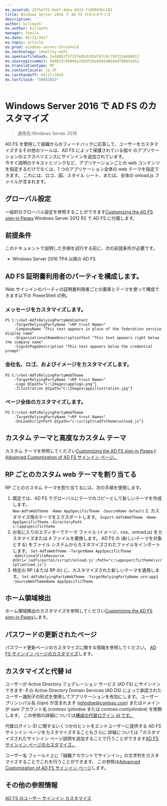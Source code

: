 ```yaml
---
ms.assetid: 25f5aff1-6abf-4dea-b531-f1d9943bc181
title: Windows Server 2016 で AD FS のカスタマイズ
description: ''
author: billmath
ms.author: billmath
manager: femila
ms.date: 05/31/2017
ms.topic: article
ms.prod: windows-server-threshold
ms.technology: identity-adfs
ms.openlocfilehash: 2e4d463f5f25fe85dc95d767c9c75b722e60b012
ms.sourcegitcommit: 0d0b32c8986ba7db9536e0b8648d4ddf9b03e452
ms.translationtype: MT
ms.contentlocale: ja-JP
ms.lasthandoff: 04/17/2019
ms.locfileid: "59852033"
---
```

# <a name="ad-fs-customization-in-windows-server-2016"></a>Windows Server 2016 で AD FS のカスタマイズ

>適用先:Windows Server 2016

AD FS を使用して組織からのフィードバックに応答して、ユーザーをカスタマイズするその他のツールは、AD FS によって保護されている個々 のアプリケーションのエクスペリエンスにサインインを追加されています。  
今すぐ説明のテキストとリンクなど、アプリケーションごとの web コンテンツを指定するだけでなくは、1 つのアプリケーション全体の web テーマを指定できます。  これには、ロゴ、図、スタイル シート、または、全体の onload.js ファイルが含まれます。  
  
## <a name="global-settings"></a>グローバル設定    
一般的なグローバル設定を参照することができます[Customizing the AD FS sign-in Pages](https://technet.microsoft.com/library/dn280950.aspx) Windows Server 2012 R2 で AD FS に付属します。  
  
## <a name="pre-requisites"></a>前提条件  
このドキュメントで説明した手順を試行する前に、次の前提条件が必要です。  
  
-   Windows Server 2016 TP4 以降の AD FS  
  
## <a name="configure-ad-fs-relying-parties"></a>AD FS 証明書利用者のパーティを構成します。  
Web サインインのパーティの証明書利用者ごとの要素とテーマを使って構成できます以下の PowerShell の例。  
  
### <a name="customize-messages"></a>メッセージをカスタマイズします。  
  
```  
PS C:\>Set-AdfsRelyingPartyWebContent  
    -TargetRelyingPartyName "<RP trust Name>"  
    -CompanyName "This text appears in place of the federation service display name"  
    -OrganizationalNameDescriptionText "This text appears right below the company name"  
    -SignInPageDescription "This text appears below the credential prompt"  
```  
  
### <a name="customize-company-name-logo-and-image"></a>会社名、ロゴ、およびイメージをカスタマイズします。  
  
```  
PS C:\>Set-AdfsRelyingPartyWebTheme  
    -TargetRelyingPartyName "<RP trust Name>"  
    -Logo @{path="C:\Images\applogo.png"}  
    -Illustration @{path="C:\Images\appillustration.jpg"}  
```  
  
### <a name="customize-entire-page"></a>ページ全体のカスタマイズします。  
  
```  
PS C:\>Set-AdfsRelyingPartyWebTheme  
    -TargetRelyingPartyName "<RP trust Name>"  
    -OnLoadScriptPath @{path="c:\scripts\adfstheme\onload.js"}  
```  
  
## <a name="custom-themes-and-advanced-custom-themes"></a>カスタム テーマと高度なカスタム テーマ  
  
カスタム テーマを参照してください[Customizing the AD FS sign-in Pages](https://technet.microsoft.com/library/dn280950.aspx)と[Advanced Customization of AD FS サインイン ページ。](https://technet.microsoft.com/library/dn636121.aspx)  
  
## <a name="assigning-custom-web-themes-per-rp"></a>RP ごとのカスタム web テーマを割り当てる  
  
RP ごとのカスタム テーマを割り当てるには、次の手順を使用します。  
  
1. 既定では、AD FS でグローバルにテーマのコピーとして新しいテーマを作成します。  
<code>New-AdfsWebTheme -Name AppSpecificTheme -SourceName default</code> 2.  カスタマイズ用のテーマをエクスポートします。 <code>Export-AdfsWebTheme -Name AppSpecificTheme -DirectoryPath c:\appspecifictheme</code>  
3. お気に入りのエディターでテーマ ファイル (イメージ、css、onload.js) をカスタマイズまたは 4 ファイルを置換します。 AD FS の (新しいテーマを対象とする) をファイル システムからカスタマイズされたファイルをインポートします。 <code>Set-AdfsWebTheme -TargetName AppSpecificTheme -AdditionalFileResource @{Uri='/adfs/portal/script/onload.js';Path="c:\appspecifictheme\script\onload.js"}</code>  
5. 特定の RP (または RP の) に、カスタマイズされた新しいテーマを適用します。 <code>Set-AdfsRelyingPartyWebTheme -TargetRelyingPartyName urn:app1 -SourceWebThemeName AppSpecificTheme</code>  
  
## <a name="home-realm-discovery"></a>ホーム領域検出  
ホーム領域検出のカスタマイズを参照してください[Customizing the AD FS sign-in Pages](https://technet.microsoft.com/library/dn280950.aspx)します。  
  
## <a name="updated-password-page"></a>パスワードの更新されたページ  
パスワード更新ページのカスタマイズに関する情報を参照してください。 [AD FS サインイン ページのカスタマイズ](https://technet.microsoft.com/library/dn280950.aspx)します。  
  
## <a name="customizing-and-alternate-ids"></a>カスタマイズと代替 Id  
ユーザーが Active Directory フェデレーション サービス (AD FS) にサインインできます-その Active Directory Domain Services (AD DS) によって承認されたユーザー識別子の形式を使用してアプリケーションを有効にします。 ユーザー プリンシパル名 (Upn) が含まれます (johndoe@contoso.com) またはドメインが sam アカウント名 (contoso \johndoe または contoso.com\johndoe) を修飾します。  この参照の詳細については[構成の代替ログイン id です。](Configuring-Alternate-Login-ID.md)  
  
代替ログイン ID に関するいくつかのヒントをエンドユーザーに提供する AD FS サインイン ページをカスタマイズすることもさらに 詳細については「カスタマイズされたサインイン ページ説明を追加することで行うことができます[AD FS サインイン ページのカスタマイズ。](https://technet.microsoft.com/library/dn280950.aspx)   
  
ユーザー名 フィールド上に「組織アカウントでサインイン」の文字列をカスタマイズすることでこれを行うことができます。  この参照は[Advanced Customization of AD FS サインイン ページ](https://technet.microsoft.com/library/dn636121.aspx)します。  

## <a name="additional-references"></a>その他の参照情報 
[AD FS のユーザー サインイン カスタマイズ](AD-FS-user-sign-in-customization.md)  
